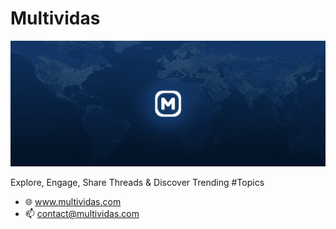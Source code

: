 # Multividas

<img src="https://raw.githubusercontent.com/multividas/.github/main/profile/imgs/cover.png" alt="multividas, multividas api documentation, multividas threads, multividas status, multividas help center, multividas developer, multividas about us, multividas ads, multividas engineering blog, multividas developers documentation, multividas embed threadsmultividas, multividas api documentation, multividas threads, multividas status, multividas help center, multividas developer, multividas about us, multividas ads, multividas engineering blog, multividas developers documentation, multividas embed threadsmultividas, multividas api documentation, multividas threads, multividas status, multividas help center, multividas developer, multividas about us, multividas ads, multividas engineering blog, multividas developers documentation, multividas embed threadsmultividas, multividas api documentation, multividas threads, multividas status, multividas help center, multividas developer, multividas about us, multividas ads, multividas engineering blog, multividas developers documentation, multividasmultividas, multividas api documentation, multividas threads, multividas status, multividas help center, multividas developer, multividas about us, multividas ads, multividas engineering blog, multividas developers documentation, multividas embed threadsmultividas, multividas api documentation, multividas threads, multividas status, multividas help center, multividas developer, multividas about us, multividas ads, multividas engineering blog, multividas developers documentation, multividas embed threadsmultividas, multividas api documentation, multividas threads, multividas status, multividas help center, multividas developer, multividas about us, multividas ads, multividas engineering blog, multividas developers documentation, multividas embed threadsmultividas, multividas api documentation, multividas threads, multividas status, multividas help center, multividas developer, multividas about us, multividas ads, multividas engineering blog, multividas developers documentation, multividasmultividas, multividas api documentation, multividas threads, multividas status, multividas help center, multividas developer, multividas about us, multividas ads, multividas engineering blog, multividas developers documentation, multividas embed threadsmultividas, multividas api documentation, multividas threads, multividas status, multividas help center, multividas developer, multividas about us, multividas ads, multividas engineering blog, multividas developers documentation, multividas embed threadsmultividas, multividas api documentation, multividas threads, multividas status, multividas help center, multividas developer, multividas about us, multividas ads, multividas engineering blog, multividas developers documentation, multividas embed threadsmultividas, multividas api documentation, multividas threads, multividas status, multividas help center, multividas developer, multividas about us, multividas ads, multividas engineering blog, multividas developers documentation, multividas" />

Explore, Engage, Share Threads & Discover Trending #Topics

- 🌐 www.multividas.com
- 📫 contact@multividas.com
